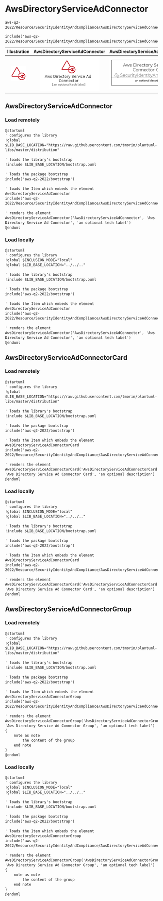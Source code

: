 # AwsDirectoryServiceAdConnector


```text
aws-q2-2022/Resource/SecurityIdentityAndCompliance/AwsDirectoryServiceAdConnector
```

```text
include('aws-q2-2022/Resource/SecurityIdentityAndCompliance/AwsDirectoryServiceAdConnector')
```



| Illustration | AwsDirectoryServiceAdConnector | AwsDirectoryServiceAdConnectorCard | AwsDirectoryServiceAdConnectorGroup |
| :---: | :---: | :---: | :---: |
| ![illustration for Illustration](../../../aws-q2-2022/Resource/SecurityIdentityAndCompliance/AwsDirectoryServiceAdConnector.png) | ![illustration for AwsDirectoryServiceAdConnector](../../../aws-q2-2022/Resource/SecurityIdentityAndCompliance/AwsDirectoryServiceAdConnector.Local.png) | ![illustration for AwsDirectoryServiceAdConnectorCard](../../../aws-q2-2022/Resource/SecurityIdentityAndCompliance/AwsDirectoryServiceAdConnectorCard.Local.png) | ![illustration for AwsDirectoryServiceAdConnectorGroup](../../../aws-q2-2022/Resource/SecurityIdentityAndCompliance/AwsDirectoryServiceAdConnectorGroup.Local.png) |




## AwsDirectoryServiceAdConnector

### Load remotely
```plantuml
@startuml
' configures the library
!global $LIB_BASE_LOCATION="https://raw.githubusercontent.com/tmorin/plantuml-libs/master/distribution"

' loads the library's bootstrap
!include $LIB_BASE_LOCATION/bootstrap.puml

' loads the package bootstrap
include('aws-q2-2022/bootstrap')

' loads the Item which embeds the element AwsDirectoryServiceAdConnector
include('aws-q2-2022/Resource/SecurityIdentityAndCompliance/AwsDirectoryServiceAdConnector')

' renders the element
AwsDirectoryServiceAdConnector('AwsDirectoryServiceAdConnector', 'Aws Directory Service Ad Connector', 'an optional tech label')
@enduml
```

### Load locally
```plantuml
@startuml
' configures the library
!global $INCLUSION_MODE="local"
!global $LIB_BASE_LOCATION="../../.."

' loads the library's bootstrap
!include $LIB_BASE_LOCATION/bootstrap.puml

' loads the package bootstrap
include('aws-q2-2022/bootstrap')

' loads the Item which embeds the element AwsDirectoryServiceAdConnector
include('aws-q2-2022/Resource/SecurityIdentityAndCompliance/AwsDirectoryServiceAdConnector')

' renders the element
AwsDirectoryServiceAdConnector('AwsDirectoryServiceAdConnector', 'Aws Directory Service Ad Connector', 'an optional tech label')
@enduml
```

## AwsDirectoryServiceAdConnectorCard

### Load remotely
```plantuml
@startuml
' configures the library
!global $LIB_BASE_LOCATION="https://raw.githubusercontent.com/tmorin/plantuml-libs/master/distribution"

' loads the library's bootstrap
!include $LIB_BASE_LOCATION/bootstrap.puml

' loads the package bootstrap
include('aws-q2-2022/bootstrap')

' loads the Item which embeds the element AwsDirectoryServiceAdConnectorCard
include('aws-q2-2022/Resource/SecurityIdentityAndCompliance/AwsDirectoryServiceAdConnector')

' renders the element
AwsDirectoryServiceAdConnectorCard('AwsDirectoryServiceAdConnectorCard', 'Aws Directory Service Ad Connector Card', 'an optional description')
@enduml
```

### Load locally
```plantuml
@startuml
' configures the library
!global $INCLUSION_MODE="local"
!global $LIB_BASE_LOCATION="../../.."

' loads the library's bootstrap
!include $LIB_BASE_LOCATION/bootstrap.puml

' loads the package bootstrap
include('aws-q2-2022/bootstrap')

' loads the Item which embeds the element AwsDirectoryServiceAdConnectorCard
include('aws-q2-2022/Resource/SecurityIdentityAndCompliance/AwsDirectoryServiceAdConnector')

' renders the element
AwsDirectoryServiceAdConnectorCard('AwsDirectoryServiceAdConnectorCard', 'Aws Directory Service Ad Connector Card', 'an optional description')
@enduml
```

## AwsDirectoryServiceAdConnectorGroup

### Load remotely
```plantuml
@startuml
' configures the library
!global $LIB_BASE_LOCATION="https://raw.githubusercontent.com/tmorin/plantuml-libs/master/distribution"

' loads the library's bootstrap
!include $LIB_BASE_LOCATION/bootstrap.puml

' loads the package bootstrap
include('aws-q2-2022/bootstrap')

' loads the Item which embeds the element AwsDirectoryServiceAdConnectorGroup
include('aws-q2-2022/Resource/SecurityIdentityAndCompliance/AwsDirectoryServiceAdConnector')

' renders the element
AwsDirectoryServiceAdConnectorGroup('AwsDirectoryServiceAdConnectorGroup', 'Aws Directory Service Ad Connector Group', 'an optional tech label') {
    note as note
        the content of the group
    end note
}
@enduml
```

### Load locally
```plantuml
@startuml
' configures the library
!global $INCLUSION_MODE="local"
!global $LIB_BASE_LOCATION="../../.."

' loads the library's bootstrap
!include $LIB_BASE_LOCATION/bootstrap.puml

' loads the package bootstrap
include('aws-q2-2022/bootstrap')

' loads the Item which embeds the element AwsDirectoryServiceAdConnectorGroup
include('aws-q2-2022/Resource/SecurityIdentityAndCompliance/AwsDirectoryServiceAdConnector')

' renders the element
AwsDirectoryServiceAdConnectorGroup('AwsDirectoryServiceAdConnectorGroup', 'Aws Directory Service Ad Connector Group', 'an optional tech label') {
    note as note
        the content of the group
    end note
}
@enduml
```

